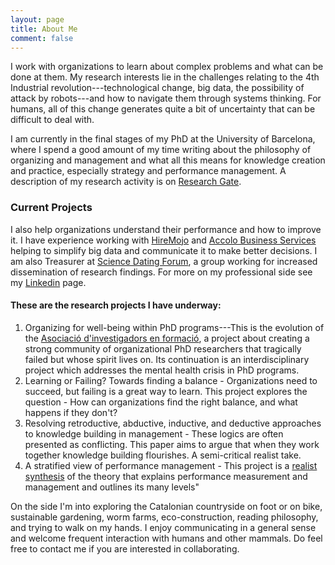 ```yaml
---
layout: page
title: About Me
comment: false
---
```


 I work with organizations to learn about complex problems and what can be done at them. My research interests lie in the challenges relating to the 4th Industrial revolution---technological change, big data, the possibility of attack by robots---and how to navigate them through systems thinking. For humans, all of this change generates quite a bit of uncertainty that can be difficult to deal with.

 I am currently in the final stages of my PhD at the University of Barcelona, where I spend a good amount of my time writing about the philosophy of organizing and management and what all this means for knowledge creation and practice, especially strategy and performance management. A description of my research activity is on [Research Gate](https://www.researchgate.net/profile/Ryan_Armstrong4).

### Current Projects

I also help organizations understand their performance and how to improve it. I have experience working with
[HireMojo](https://hiremojo.com) and [Accolo Business Services](https://accolo.com) helping to simplify big data and communicate it to make better decisions. I am also Treasurer at [Science Dating Forum](http://scientistsdatingforum.org/), a group working for increased dissemination of research findings.
For more on my professional side see my [Linkedin](https://www.linkedin.com/in/blendout/) page.

#### These are the research projects I have underway:

1. Organizing for well-being within PhD programs---This is the evolution of the [Asociació d'investigadors en formació](http://www.aief.cat/),
    a project about creating a strong community of organizational PhD researchers that tragically failed but whose spirit lives on. Its continuation is an interdisciplinary project which addresses the mental health crisis in PhD programs.
1. Learning or Failing? Towards finding a balance - Organizations need to succeed, but failing is a great way to learn.
    This project explores the question - How can organizations find the right balance, and what happens if they don't?
1. Resolving retroductive, abductive, inductive, and deductive approaches to knowledge building in management - These logics
    are often presented as conflicting. This paper aims to argue that when they work together knowledge building flourishes. A
    semi-critical realist take.
1. A stratified view of performance management - This project is a [realist synthesis](https://www.betterevaluation.org/en/evaluation-options/realistsynthesis) of the theory that explains performance measurement and management and outlines its many levels"

On the side I'm into exploring the Catalonian countryside on foot or on bike, sustainable gardening, worm farms, eco-construction, reading philosophy, and trying to walk on my hands. I enjoy communicating in a general sense and welcome frequent interaction with humans and other mammals. Do feel free to contact me if you are interested in collaborating.
